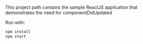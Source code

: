 This project path contains the sample ReactJS application that demonstrates the need for componentDidUpdated


Run with:

```sh
npm install
npm start
```